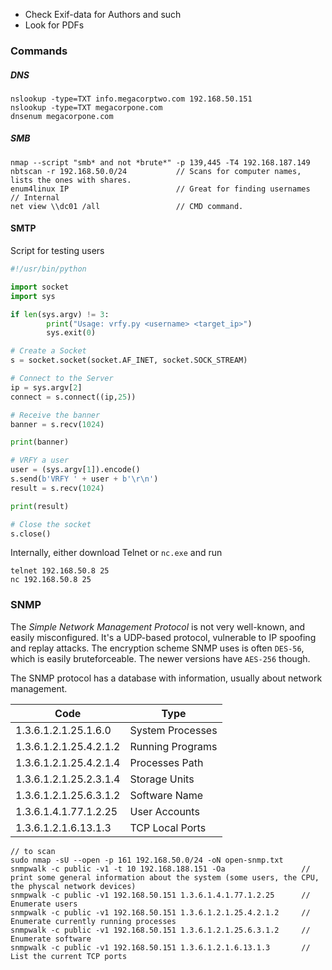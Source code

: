
- Check Exif-data for Authors and such
- Look for PDFs


### Commands

##### DNS
```
nslookup -type=TXT info.megacorptwo.com 192.168.50.151
nslookup -type=TXT megacorpone.com
dnsenum megacorpone.com 
```

##### SMB
```
nmap --script "smb* and not *brute*" -p 139,445 -T4 192.168.187.149
nbtscan -r 192.168.50.0/24           // Scans for computer names, lists the ones with shares.
enum4linux IP                        // Great for finding usernames
// Internal
net view \\dc01 /all                 // CMD command.
```


#### SMTP
Script for testing users
```python
#!/usr/bin/python

import socket
import sys

if len(sys.argv) != 3:
        print("Usage: vrfy.py <username> <target_ip>")
        sys.exit(0)

# Create a Socket
s = socket.socket(socket.AF_INET, socket.SOCK_STREAM)

# Connect to the Server
ip = sys.argv[2]
connect = s.connect((ip,25))

# Receive the banner
banner = s.recv(1024)

print(banner)

# VRFY a user
user = (sys.argv[1]).encode()
s.send(b'VRFY ' + user + b'\r\n')
result = s.recv(1024)

print(result)

# Close the socket
s.close()
```

Internally, either download Telnet or `nc.exe` and run
```
telnet 192.168.50.8 25
nc 192.168.50.8 25
```

### SNMP
The *Simple Network Management Protocol* is not very well-known, and easily misconfigured. It's a UDP-based protocol, vulnerable to IP spoofing and replay attacks.
The encryption scheme SNMP uses is often `DES-56`, which is easily bruteforceable. The newer versions have `AES-256` though.

The SNMP protocol has a database with information, usually about network management. 

| Code                   | Type             |
| ---------------------- | ---------------- |
| 1.3.6.1.2.1.25.1.6.0   | System Processes |
| 1.3.6.1.2.1.25.4.2.1.2 | Running Programs |
| 1.3.6.1.2.1.25.4.2.1.4 | Processes Path   |
| 1.3.6.1.2.1.25.2.3.1.4 | Storage Units    |
| 1.3.6.1.2.1.25.6.3.1.2 | Software Name    |
| 1.3.6.1.4.1.77.1.2.25  | User Accounts    |
| 1.3.6.1.2.1.6.13.1.3   | TCP Local Ports  |
```
// to scan
sudo nmap -sU --open -p 161 192.168.50.0/24 -oN open-snmp.txt
snmpwalk -c public -v1 -t 10 192.168.188.151 -Oa                 // print some general information about the system (some users, the CPU, the physcal network devices)
snmpwalk -c public -v1 192.168.50.151 1.3.6.1.4.1.77.1.2.25      // Enumerate users
snmpwalk -c public -v1 192.168.50.151 1.3.6.1.2.1.25.4.2.1.2     // Enumerate currently running processes
snmpwalk -c public -v1 192.168.50.151 1.3.6.1.2.1.25.6.3.1.2     // Enumerate software
snmpwalk -c public -v1 192.168.50.151 1.3.6.1.2.1.6.13.1.3       // List the current TCP ports
```
